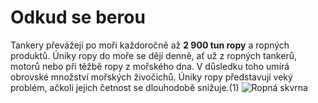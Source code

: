 # Odkud se berou
Tankery převážejí po moři každoročně až **2 900 tun ropy** a ropných produktů. Úniky ropy do moře se dějí denně, ať už z ropných tankerů, motorů nebo při těžbě ropy z mořského dna. V důsledku toho umírá obrovské množství mořských živočichů. Úniky ropy představují veký problém, ačkoli jejich četnost se dlouhodobě snižuje.(1)
 ![Ropná skvrna](https://upload.wikimedia.org/wikipedia/commons/a/a6/IXTOC_I_oil_well_blowout.jpg)
 
 
 
 
 
 
 
 
 
 
 
 
